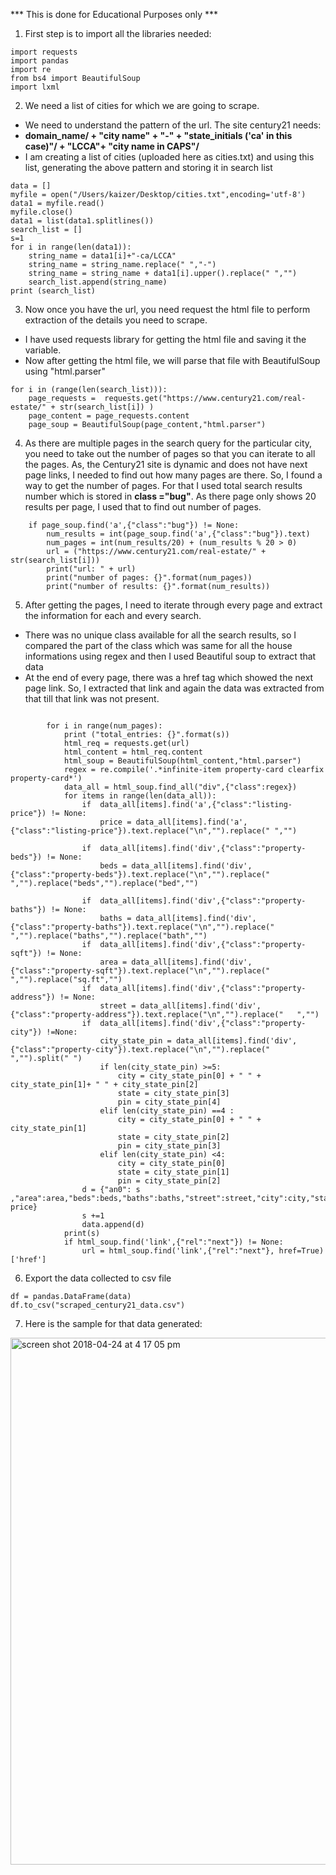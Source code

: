  
*** This is done for Educational Purposes only ***
1. First step is to import all the libraries needed:
```
import requests
import pandas
import re
from bs4 import BeautifulSoup
import lxml
```
2. We need a list of cities for which we are going to scrape.
  * We need to understand the pattern of the url. The site century21 needs:
  * <b>domain_name/ + "city name" + "-" + "state_initials ('ca' in this case)"/ + "LCCA"+ "city name in CAPS"/</b>
  * I am creating a list of cities (uploaded here as cities.txt) and using this list, generating the above pattern and storing it in search list
```
data = []
myfile = open("/Users/kaizer/Desktop/cities.txt",encoding='utf-8')
data1 = myfile.read()
myfile.close()
data1 = list(data1.splitlines())
search_list = []
s=1
for i in range(len(data1)):
    string_name = data1[i]+"-ca/LCCA" 
    string_name = string_name.replace(" ","-")
    string_name = string_name + data1[i].upper().replace(" ","")
    search_list.append(string_name)
print (search_list)
```
3. Now once you have the url, you need request the html file to perform extraction of the details you need to scrape.
  * I have used requests library for getting the html file and saving it the variable. 
  * Now after getting the html file, we will parse that file with BeautifulSoup using "html.parser"
```
for i in (range(len(search_list))):
    page_requests =  requests.get("https://www.century21.com/real-estate/" + str(search_list[i]) )
    page_content = page_requests.content
    page_soup = BeautifulSoup(page_content,"html.parser")
```
4. As there are multiple pages in the search query for the particular city, you need to take out the number of pages so that you can iterate to all the pages. As, the Century21 site is dynamic and does not have next page links, I needed to find out how many pages are there. So, I found a way to get the number of pages. For that I used total search results number which is stored in <b>class ="bug"</b>. As there page only shows 20 results per page, I used that to find out number of pages. 
```
    if page_soup.find('a',{"class":"bug"}) != None:
        num_results = int(page_soup.find('a',{"class":"bug"}).text)
        num_pages = int(num_results/20) + (num_results % 20 > 0)
        url = ("https://www.century21.com/real-estate/" + str(search_list[i]))
        print("url: " + url)
        print("number of pages: {}".format(num_pages))
        print("number of results: {}".format(num_results))
```
5. After getting the pages, I need to iterate through every page and extract the information for each and every search.
  * There was no unique class available for all the search results, so I compared the part of the class which was same for all the house informations using regex and then I used Beautiful soup to extract that data
  * At the end of every page, there was a href tag which showed the next page link. So, I extracted that link and again the data was extracted from that till that link was not present.
 
```
        
        for i in range(num_pages):
            print ("total_entries: {}".format(s))
            html_req = requests.get(url)
            html_content = html_req.content
            html_soup = BeautifulSoup(html_content,"html.parser")
            regex = re.compile('.*infinite-item property-card clearfix property-card*')
            data_all = html_soup.find_all("div",{"class":regex})
            for items in range(len(data_all)):
                if  data_all[items].find('a',{"class":"listing-price"}) != None:
                    price = data_all[items].find('a',{"class":"listing-price"}).text.replace("\n","").replace(" ","")

                if  data_all[items].find('div',{"class":"property-beds"}) != None:
                    beds = data_all[items].find('div',{"class":"property-beds"}).text.replace("\n","").replace(" ","").replace("beds","").replace("bed","")

                if  data_all[items].find('div',{"class":"property-baths"}) != None:
                    baths = data_all[items].find('div',{"class":"property-baths"}).text.replace("\n","").replace(" ","").replace("baths","").replace("bath","")
                if  data_all[items].find('div',{"class":"property-sqft"}) != None:
                    area = data_all[items].find('div',{"class":"property-sqft"}).text.replace("\n","").replace(" ","").replace("sq.ft","")
                if  data_all[items].find('div',{"class":"property-address"}) != None:
                    street = data_all[items].find('div',{"class":"property-address"}).text.replace("\n","").replace("   ","")
                if  data_all[items].find('div',{"class":"property-city"}) !=None:
                    city_state_pin = data_all[items].find('div',{"class":"property-city"}).text.replace("\n","").replace("   ","").split(" ")
                    if len(city_state_pin) >=5:
                        city = city_state_pin[0] + " " + city_state_pin[1]+ " " + city_state_pin[2]
                        state = city_state_pin[3]
                        pin = city_state_pin[4]
                    elif len(city_state_pin) ==4 :
                        city = city_state_pin[0] + " " + city_state_pin[1]
                        state = city_state_pin[2]
                        pin = city_state_pin[3]
                    elif len(city_state_pin) <4:
                        city = city_state_pin[0] 
                        state = city_state_pin[1]
                        pin = city_state_pin[2]
                d = {"an0": s ,"area":area,"beds":beds,"baths":baths,"street":street,"city":city,"state":state,"pin":pin,"price": price}
                s +=1
                data.append(d)
            print(s)
            if html_soup.find('link',{"rel":"next"}) != None:
                url = html_soup.find('link',{"rel":"next"}, href=True)['href']
```
6. Export the data collected to csv file
```
df = pandas.DataFrame(data)
df.to_csv("scraped_century21_data.csv")

```
7. Here is the sample for that data generated:

<img width="843" alt="screen shot 2018-04-24 at 4 17 05 pm" src="https://user-images.githubusercontent.com/25184648/39218857-a05fba60-47db-11e8-992a-f3732a695d84.png">
